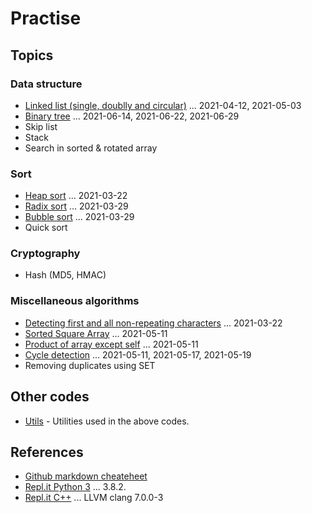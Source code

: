 # Practise

## Topics

### Data structure

- [Linked list (single, doublly and circular)](./LinkedList/) ... 2021-04-12, 2021-05-03
- [Binary tree](./BinaryTree) ... 2021-06-14, 2021-06-22, 2021-06-29
- Skip list
- Stack
- Search in sorted & rotated array

### Sort

- [Heap sort](./HeapSort/) ... 2021-03-22
- [Radix sort](./RadixSort/) ... 2021-03-29
- [Bubble sort](./BubbleSort/) ... 2021-03-29
- Quick sort

### Cryptography

- Hash (MD5, HMAC)

### Miscellaneous algorithms

- [Detecting first and all non-repeating characters](./NonRepeating/) ... 2021-03-22
- [Sorted Square Array](./SortedSquareArray/) ... 2021-05-11
- [Product of array except self](./ProductExceptSelf/) ... 2021-05-11
- [Cycle detection](./CycleDetection/) ... 2021-05-11, 2021-05-17, 2021-05-19
- Removing duplicates using SET

## Other codes

- [Utils](./Utils/) - Utilities used in the above codes.

## References

- [Github markdown cheateheet](https://github.com/adam-p/markdown-here/wiki/Markdown-Cheatsheet)
- [Repl.it Python 3](https://repl.it/languages/python3) ... 3.8.2.
- [Repl.it C++](https://repl.it/languages/cpp) ... LLVM clang 7.0.0-3
